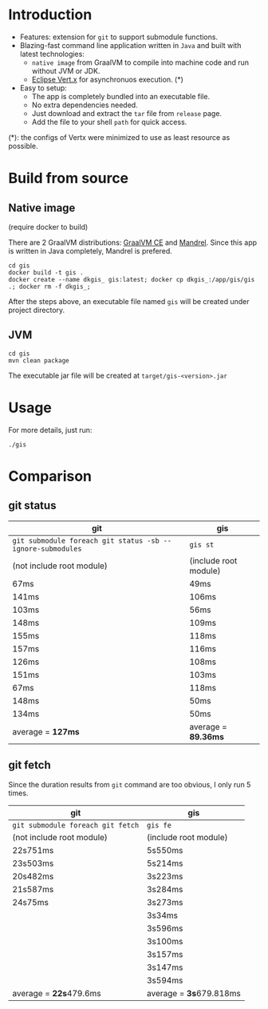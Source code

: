 # Introduction
- Features: extension for `git` to support submodule functions.
- Blazing-fast command line application written in `Java` and built with latest technologies:
    - `native image` from GraalVM to compile into machine code and run without JVM or JDK.
    - [Eclipse Vert.x](https://vertx.io/) for asynchronuos execution. (*)
- Easy to setup:
    - The app is completely bundled into an executable file.
    - No extra dependencies needed.
    - Just download and extract the `tar` file from `release` page.
    - Add the file to your shell `path` for quick access.

(*): the configs of Vertx were minimized to use as least resource as possible.

# Build from source

## Native image
(require docker to build)

There are 2 GraalVM distributions: [GraalVM CE](https://www.graalvm.org/22.0/docs/getting-started/) and [Mandrel](https://developers.redhat.com/blog/2021/04/14/mandrel-a-specialized-distribution-of-graalvm-for-quarkus). Since this app is written in Java completely, Mandrel is prefered.

```shell script
cd gis
docker build -t gis .
docker create --name dkgis_ gis:latest; docker cp dkgis_:/app/gis/gis .; docker rm -f dkgis_;
```
After the steps above, an executable file named `gis` will be created under project directory.

## JVM

```shell script
cd gis
mvn clean package
```
The executable jar file will be created at `target/gis-<version>.jar`

# Usage

For more details, just run:
```shell script
./gis
```

# Comparison
## git status
|git|gis|
|---|---|
|`git submodule foreach git status -sb --ignore-submodules`|`gis st`|
|(not include root module)|(include root module)|
| 67ms  |    49ms  |
| 141ms |    106ms |
| 103ms |    56ms  |
| 148ms |    109ms |
| 155ms |    118ms |
| 157ms |    116ms |
| 126ms |    108ms |
| 151ms |    103ms |
| 67ms  |    118ms |
| 148ms |    50ms  |
| 134ms |    50ms  |
|average = **127ms**|average = **89.36ms**|

## git fetch

Since the duration results from `git` command are too obvious, I only run 5 times.

|git|gis|
|---|---|
|`git submodule foreach git fetch`|`gis fe`|
|(not include root module)|(include root module)|
| 22s751ms | 5s550ms |
| 23s503ms | 5s214ms |
| 20s482ms | 3s223ms |
| 21s587ms | 3s284ms |
| 24s75ms | 3s273ms |
| | 3s34ms  |
| | 3s596ms |
| | 3s100ms |
| | 3s157ms |
| | 3s147ms |
| | 3s594ms |
|average = **22s**479.6ms|average = **3s**679.818ms|

